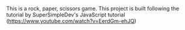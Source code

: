 This is a rock, paper, scissors game. This project is built following the tutorial by SuperSimpleDev's JavaScript tutorial (https://www.youtube.com/watch?v=EerdGm-ehJQ) 
